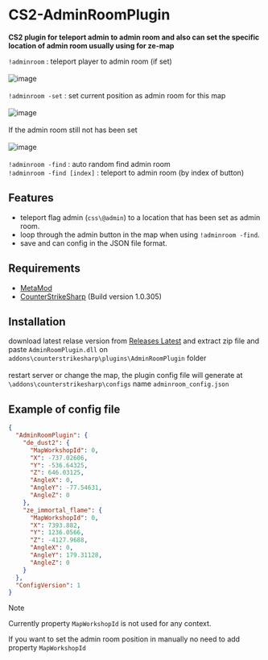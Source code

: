 # CS2-AdminRoomPlugin

**CS2 plugin for teleport admin to admin room and also can set the specific location of admin room usually using for ze-map**

`!adminroom` : teleport player to admin room (if set)<br><br>
![image](https://github.com/user-attachments/assets/6fa1d733-95cc-4e74-8ac4-3d99bec32ac9) <br><br>
`!adminroom -set` : set current position as admin room for this map <br><br>
![image](https://github.com/user-attachments/assets/0fd984f2-d977-428a-8eaa-a80224ed59e3) <br><br>
If the admin room still not has been set <br><br>
![image](https://github.com/user-attachments/assets/1d38bc27-e73a-490d-9f82-d215528084e8) <br><br>
`!adminroom -find` : auto random find admin room <br>
`!adminroom -find [index]` : teleport to admin room (by index of button)



## Features

- teleport flag admin (`css\@admin`) to a location that has been set as admin room.
- loop through the admin button in the map when using `!adminroom -find`.
- save and can config in the JSON file format.

## Requirements
- [MetaMod](https://cs2.poggu.me/metamod/installation)
- [CounterStrikeSharp](https://github.com/roflmuffin/CounterStrikeSharp) (Build version 1.0.305)

## Installation

download latest relase version from [Releases Latest](https://github.com/Kianyaa/CS2-AdminRoom/releases/tag/Latest)
and extract zip file and paste `AdminRoomPlugin.dll` on `addons\counterstrikesharp\plugins\AdminRoomPlugin` folder <br><br>
restart server or change the map, the plugin config file will generate at `\addons\counterstrikesharp\configs` name `adminroom_config.json`

## Example of config file
```json
{
  "AdminRoomPlugin": {
    "de_dust2": {
      "MapWorkshopId": 0,
      "X": -737.02606,
      "Y": -536.64325,
      "Z": 646.03125,
      "AngleX": 0,
      "AngleY": -77.54631,
      "AngleZ": 0
    },
    "ze_immortal_flame": {
      "MapWorkshopId": 0,
      "X": 7393.882,
      "Y": 1236.0566,
      "Z": -4127.9688,
      "AngleX": 0,
      "AngleY": 179.31128,
      "AngleZ": 0
    }
  },
  "ConfigVersion": 1
}
```
> [!NOTE]  
> Currently property `MapWorkshopId` is not used for any context.
>
> If you want to set the admin room position in manually no need to add property `MapWorkshopId`


    
